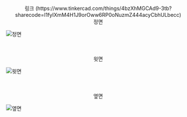 ###
<div align="center">
링크 (https://www.tinkercad.com/things/4bzXhMGCAd9-3tb?sharecode=I1fyIXmM4H1J9orOww6RP0oNuzmZ444acyCbhULbecc)<br/>
</div>
<div align="center">
  정면<br/>
</div>

![정면](https://github.com/qkralstjd9917/3TB/assets/148943234/a369b7a0-b92b-4bb3-9fef-9bfb656ef937)<br/><br/><br/>
<div align="center">
  윗면<br/>
</div>

![윗면](https://github.com/qkralstjd9917/3TB/assets/148943234/214d9879-2e83-461f-98f7-81db87880909)<br/><br/><br/>
<div align="center">
 옆면<br/>
</div>

![옆면](https://github.com/qkralstjd9917/3TB/assets/148943234/07c18e68-ad40-4609-adee-69419a310151)

